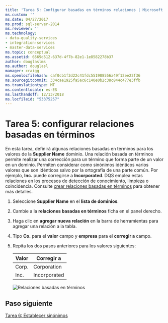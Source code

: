 ```yaml
---
title: 'Tarea 5: Configurar basadas en términos relaciones | Microsoft Docs'
ms.custom: ''
ms.date: 04/27/2017
ms.prod: sql-server-2014
ms.reviewer: ''
ms.technology:
- data-quality-services
- integration-services
- master-data-services
ms.topic: conceptual
ms.assetid: 6569d512-637d-4f7b-82e1-1e8582278b37
author: douglaslms
ms.author: douglasl
manager: craigg
ms.openlocfilehash: caf0cb1f3d22c41fdc551988556a49f12ee22f36
ms.sourcegitcommit: 334cae1925fa5ac6c140e0b2c38c844c477e3ffb
ms.translationtype: MT
ms.contentlocale: es-ES
ms.lasthandoff: 12/13/2018
ms.locfileid: "53375257"
---
```

# <a name="task-5-setting-term-based-relationships"></a>Tarea 5: configurar relaciones basadas en términos
  En esta tarea, definirá algunas relaciones basadas en términos para los valores de la **Supplier Name** dominio. Una relación basada en términos permite realizar una corrección para un término que forma parte de un valor en un dominio. Permiten considerar como sinónimos idénticos varios valores que son idénticos salvo por la ortografía de una parte común. Por ejemplo, **Inc.** puede corregirse a **Incorporated**. DQS emplea estas relaciones en los procesos de detección de conocimiento, limpieza o coincidencia. Consulte [crear relaciones basadas en términos](https://msdn.microsoft.com/library/hh510404.aspx) para obtener más detalles.  
  
1.  Seleccione **Supplier Name** en el **lista de dominios**.  
  
2.  Cambie a la **relaciones basadas en términos** ficha en el panel derecho.  
  
3.  Haga clic en **agregar nueva relación** en la barra de herramientas para agregar una relación a la tabla.  
  
4.  Tipo **Co.** para el **valor** campo y **empresa** para el **corregir a** campo.  
  
5.  Repita los dos pasos anteriores para los valores siguientes:  
  
    |Valor|Corregir a|  
    |-----------|----------------|  
    |Corp.|Corporation|  
    |Inc.|Incorporated|  
  
     ![Relaciones basadas en términos](../../2014/tutorials/media/et-settingtermbasedrelations.jpg "relaciones basadas en términos")  
  
## <a name="next-step"></a>Paso siguiente  
 [Tarea 6: Establecer sinónimos](../../2014/tutorials/task-6-setting-synonyms.md)  
  
  
